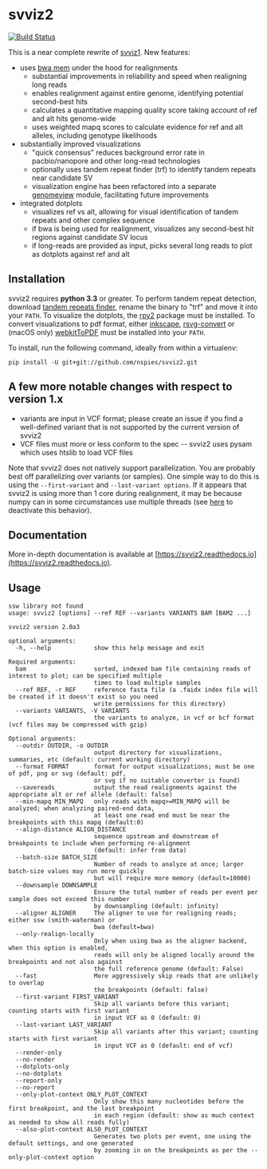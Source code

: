 # svviz2

[![Build Status](https://travis-ci.org/nspies/svviz2.svg?branch=master)](https://travis-ci.org/nspies/svviz2)


This is a near complete rewrite of [svviz1](https://github.com/svviz/svviz). New features:

- uses [bwa mem](https://github.com/lh3/bwa) under the hood for realignments
  - substantial improvements in reliability and speed when realigning long reads
  - enables realignment against entire genome, identifying potential second-best hits
  - calculates a quantitative mapping quality score taking account of ref and alt hits genome-wide
  - uses weighted mapq scores to calculate evidence for ref and alt alleles, including genotype likelihoods
- substantially improved visualizations
  - "quick consensus" reduces background error rate in pacbio/nanopore and other long-read technologies
  - optionally uses tandem repeat finder (trf) to identify tandem repeats near candidate SV
  - visualization engine has been refactored into a separate [genomeview](https://github.com/nspies/genomeview) module, facilitating future improvements
- integrated dotplots
  - visualizes ref vs alt, allowing for visual identification of tandem repeats and other complex sequence
  - if bwa is being used for realignment, visualizes any second-best hit regions against candidate SV locus
  - if long-reads are provided as input, picks several long reads to plot as dotplots against ref and alt

Installation
------------

svviz2 requires **python 3.3** or greater. To perform tandem repeat detection, download [tandem repeats finder](http://tandem.bu.edu/trf/trf.download.html), rename the binary to "trf" and move it into your `PATH`. To visualize the dotplots, the [rpy2](https://rpy2.bitbucket.io) package must be installed. To convert visualizations to pdf format, either [inkscape](https://inkscape.org/), [rsvg-convert](https://github.com/GNOME/librsvg) or (macOS only) [webkitToPDF](https://github.com/nspies/webkitToPDF) must be installed into your `PATH`.

To install, run the following command, ideally from within a virtualenv:
```
pip install -U git+git://github.com/nspies/svviz2.git
```

A few more notable changes with respect to version 1.x
------------------------------------------------------

- variants are input in VCF format; please create an issue if you find a well-defined variant that is not supported by the current version of svviz2
- VCF files must more or less conform to the spec -- svviz2 uses pysam which uses htslib to load VCF files

Note that svviz2 does not natively support parallelization. You are probably best off parallelizing over variants (or samples). One simple way to do this is using the `--first-variant` and `--last-variant options`. If it appears that svviz2 is using more than 1 core during realignment, it may be because numpy can in some circumstances use multiple threads (see [here](https://stackoverflow.com/questions/30791550/limit-number-of-threads-in-numpy/31622299#31622299) to deactivate this behavior).

Documentation
-------------

More in-depth documentation is available at [https://svviz2.readthedocs.io](https://svviz2.readthedocs.io).

Usage
-----

```
ssw library not found
usage: svviz2 [options] --ref REF --variants VARIANTS BAM [BAM2 ...]

svviz2 version 2.0a3

optional arguments:
  -h, --help            show this help message and exit

Required arguments:
  bam                   sorted, indexed bam file containing reads of interest to plot; can be specified multiple
                        times to load multiple samples
  --ref REF, -r REF     reference fasta file (a .faidx index file will be created if it doesn't exist so you need
                        write permissions for this directory)
  --variants VARIANTS, -V VARIANTS
                        the variants to analyze, in vcf or bcf format (vcf files may be compressed with gzip)

Optional arguments:
  --outdir OUTDIR, -o OUTDIR
                        output directory for visualizations, summaries, etc (default: current working directory)
  --format FORMAT       format for output visualizations; must be one of pdf, png or svg (default: pdf,
                        or svg if no suitable converter is found)
  --savereads           output the read realignments against the appropriate alt or ref allele (default: false)
  --min-mapq MIN_MAPQ   only reads with mapq>=MIN_MAPQ will be analyzed; when analyzing paired-end data,
                        at least one read end must be near the breakpoints with this mapq (default:0)
  --align-distance ALIGN_DISTANCE
                        sequence upstream and downstream of breakpoints to include when performing re-alignment
                        (default: infer from data)
  --batch-size BATCH_SIZE
                        Number of reads to analyze at once; larger batch-size values may run more quickly
                        but will require more memory (default=10000)
  --downsample DOWNSAMPLE
                        Ensure the total number of reads per event per sample does not exceed this number
                        by downsampling (default: infinity)
  --aligner ALIGNER     The aligner to use for realigning reads; either ssw (smith-waterman) or
                        bwa (default=bwa)
  --only-realign-locally
                        Only when using bwa as the aligner backend, when this option is enabled,
                        reads will only be aligned locally around the breakpoints and not also against
                        the full reference genome (default: False)
  --fast                More aggressively skip reads that are unlikely to overlap
                        the breakpoints (default: false)
  --first-variant FIRST_VARIANT
                        Skip all variants before this variant; counting starts with first variant
                        in input VCF as 0 (default: 0)
  --last-variant LAST_VARIANT
                        Skip all variants after this variant; counting starts with first variant
                        in input VCF as 0 (default: end of vcf)
  --render-only
  --no-render
  --dotplots-only
  --no-dotplots
  --report-only
  --no-report
  --only-plot-context ONLY_PLOT_CONTEXT
                        Only show this many nucleotides before the first breakpoint, and the last breakpoint
                        in each region (default: show as much context as needed to show all reads fully)
  --also-plot-context ALSO_PLOT_CONTEXT
                        Generates two plots per event, one using the default settings, and one generated
                        by zooming in on the breakpoints as per the --only-plot-context option
```
